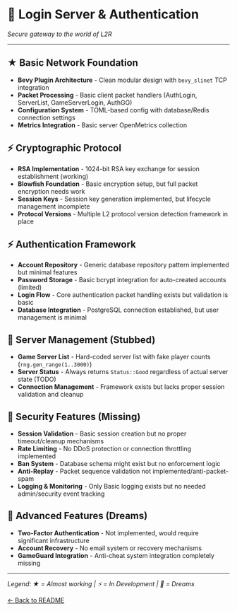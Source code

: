 # 🔐 Login Server & Authentication

*Secure gateway to the world of L2R*

---

## ★ **Basic Network Foundation**
- **Bevy Plugin Architecture** - Clean modular design with `bevy_slinet` TCP integration
- **Packet Processing** - Basic client packet handlers (AuthLogin, ServerList, GameServerLogin, AuthGG)
- **Configuration System** - TOML-based config with database/Redis connection settings
- **Metrics Integration** - Basic server OpenMetrics collection

## ⚡ **Cryptographic Protocol**
- **RSA Implementation** - 1024-bit RSA key exchange for session establishment (working)
- **Blowfish Foundation** - Basic encryption setup, but full packet encryption needs work
- **Session Keys** - Session key generation implemented, but lifecycle management incomplete
- **Protocol Versions** - Multiple L2 protocol version detection framework in place

## ⚡ **Authentication Framework**
- **Account Repository** - Generic database repository pattern implemented but minimal features
- **Password Storage** - Basic bcrypt integration for auto-created accounts (limited)
- **Login Flow** - Core authentication packet handling exists but validation is basic
- **Database Integration** - PostgreSQL connection established, but user management is minimal

## 🔨 **Server Management (Stubbed)**
- **Game Server List** - Hard-coded server list with fake player counts (`rng.gen_range(1..3000)`)
- **Server Status** - Always returns `Status::Good` regardless of actual server state (TODO)
- **Connection Management** - Framework exists but lacks proper session validation and cleanup

## 🔨 **Security Features (Missing)**
- **Session Validation** - Basic session creation but no proper timeout/cleanup mechanisms
- **Rate Limiting** - No DDoS protection or connection throttling implemented
- **Ban System** - Database schema might exist but no enforcement logic
- **Anti-Replay** - Packet sequence validation not implemented/anti-packet-spam
- **Logging & Monitoring** - Only Basic logging exists but no needed admin/security event tracking

## 🔨 **Advanced Features (Dreams)**
- **Two-Factor Authentication** - Not implemented, would require significant infrastructure
- **Account Recovery** - No email system or recovery mechanisms
- **GameGuard Integration** - Anti-cheat system integration completely missing

---

*Legend: ★ = Almost working | ⚡ = In Development | 🔨 = Dreams*

[← Back to README](../README.md)